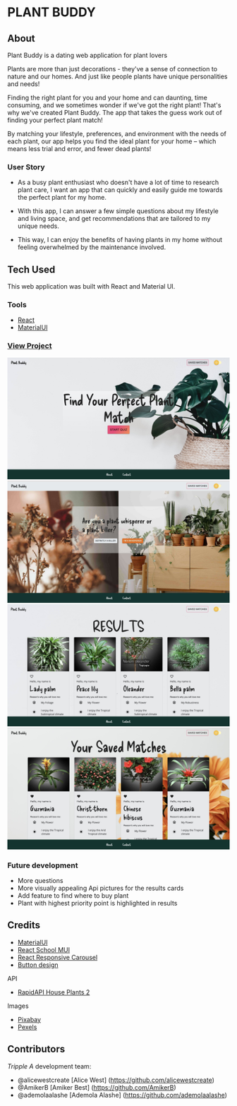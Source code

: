 # PLANT BUDDY



## About

Plant Buddy is a dating web application for plant lovers



Plants are more than just decorations - they've a sense of connection to nature and our homes. And just like people plants have
unique personalities and needs!


Finding the right plant for you and your home and can daunting, time consuming, and we sometimes wonder if we've got the right plant!
That's why we've created Plant Buddy. The app that takes the guess work out of finding your perfect plant match!

By matching your lifestyle, preferences, and environment with the needs of each plant, our app helps you find the ideal plant for your home – which means less trial and error, and fewer dead plants!


### User Story


- As a busy plant enthusiast who doesn't have a lot of time to research plant care, I want an app that can quickly and easily guide me towards the perfect plant for my home.

- With this app, I can answer a few simple questions about my lifestyle and living space, and get recommendations that are tailored to my unique needs.

- This way, I can enjoy the benefits of having plants in my home without feeling overwhelmed by the maintenance involved.



## Tech Used

This web application was built with React and Material UI.



### Tools

- [React](https://react.dev/)
- [MaterialUI](https://mui.com/)



### [View Project](https://deploy-preview-26--warm-croissant-8d430b.netlify.app/)


![screenshot](https://github.com/alicewestcreate/plant-buddy/blob/main/public/Images/HomePage.jpg)
![quiz](https://github.com/alicewestcreate/plant-buddy/blob/main/public/Images/Quiz.jpg)
![results](https://github.com/alicewestcreate/plant-buddy/blob/main/public/Images/Results.jpg)
![your matches](https://github.com/alicewestcreate/plant-buddy/blob/main/public/Images/YourMatches.jpg)


### Future development

- More questions
- More visually appealing Api pictures for the results cards
- Add feature to find where to buy plant
- Plant with highest priority point is highlighted in results


## Credits

- [MaterialUI](https://mui.com/)
- [React School MUI](https://react.school/material-ui)
- [React Responsive Carousel](https://github.com/leandrowd/react-responsive-carousel)
- [Button design](https://getcssscan.com/css-buttons-examples)


API

- [RapidAPI House Plants 2](https://rapidapi.com/mnai01/api/house-plants2/)

Images

- [Pixabay](https://pixabay.com/)
- [Pexels](https://www.pexels.com/)



## Contributors

_Tripple A_ development team:

- @alicewestcreate [Alice West] (https://github.com/alicewestcreate)
- @AmikerB  [Amiker Best] (https://github.com/AmikerB)
- @ademolaalashe  [Ademola Alashe] (https://github.com/ademolaalashe)

